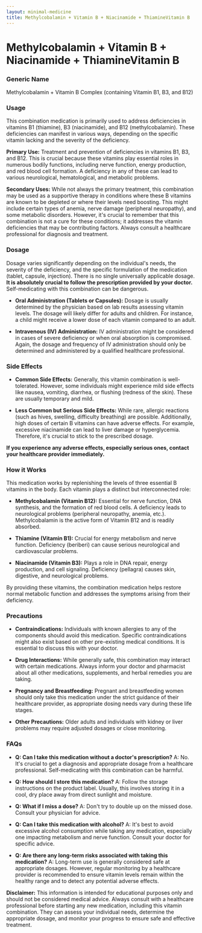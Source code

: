 ```yaml
---
layout: minimal-medicine
title: Methylcobalamin + Vitamin B + Niacinamide + ThiamineVitamin B
---
```


# Methylcobalamin + Vitamin B + Niacinamide + ThiamineVitamin B
### Generic Name
Methylcobalamin + Vitamin B Complex (containing Vitamin B1, B3, and B12)


### Usage

This combination medication is primarily used to address deficiencies in vitamins B1 (thiamine), B3 (niacinamide), and B12 (methylcobalamin). These deficiencies can manifest in various ways, depending on the specific vitamin lacking and the severity of the deficiency.

**Primary Use:** Treatment and prevention of deficiencies in vitamins B1, B3, and B12.  This is crucial because these vitamins play essential roles in numerous bodily functions, including nerve function, energy production, and red blood cell formation.  A deficiency in any of these can lead to various neurological, hematological, and metabolic problems.

**Secondary Uses:** While not always the primary treatment, this combination may be used as a supportive therapy in conditions where these B vitamins are known to be depleted or where their levels need boosting. This might include certain types of anemia, nerve damage (peripheral neuropathy), and some metabolic disorders. However, it's crucial to remember that this combination is not a cure for these conditions; it addresses the vitamin deficiencies that may be contributing factors.  Always consult a healthcare professional for diagnosis and treatment.



### Dosage

Dosage varies significantly depending on the individual's needs, the severity of the deficiency, and the specific formulation of the medication (tablet, capsule, injection).  There is no single universally applicable dosage.  **It is absolutely crucial to follow the prescription provided by your doctor.**  Self-medicating with this combination can be dangerous.

* **Oral Administration (Tablets or Capsules):**  Dosage is usually determined by the physician based on lab results assessing vitamin levels.  The dosage will likely differ for adults and children. For instance, a child might receive a lower dose of each vitamin compared to an adult.

* **Intravenous (IV) Administration:** IV administration might be considered in cases of severe deficiency or when oral absorption is compromised. Again, the dosage and frequency of IV administration should only be determined and administered by a qualified healthcare professional.


### Side Effects

* **Common Side Effects:**  Generally, this vitamin combination is well-tolerated.  However, some individuals might experience mild side effects like nausea, vomiting, diarrhea, or flushing (redness of the skin). These are usually temporary and mild.

* **Less Common but Serious Side Effects:**  While rare, allergic reactions (such as hives, swelling, difficulty breathing) are possible.  Additionally, high doses of certain B vitamins can have adverse effects. For example, excessive niacinamide can lead to liver damage or hyperglycemia.  Therefore, it's crucial to stick to the prescribed dosage.

**If you experience any adverse effects, especially serious ones, contact your healthcare provider immediately.**


### How it Works

This medication works by replenishing the levels of three essential B vitamins in the body. Each vitamin plays a distinct but interconnected role:

* **Methylcobalamin (Vitamin B12):**  Essential for nerve function, DNA synthesis, and the formation of red blood cells. A deficiency leads to neurological problems (peripheral neuropathy, anemia, etc.). Methylcobalamin is the active form of Vitamin B12 and is readily absorbed.

* **Thiamine (Vitamin B1):** Crucial for energy metabolism and nerve function. Deficiency (beriberi) can cause serious neurological and cardiovascular problems.

* **Niacinamide (Vitamin B3):**  Plays a role in DNA repair, energy production, and cell signaling.  Deficiency (pellagra) causes skin, digestive, and neurological problems.

By providing these vitamins, the combination medication helps restore normal metabolic function and addresses the symptoms arising from their deficiency.


### Precautions

* **Contraindications:** Individuals with known allergies to any of the components should avoid this medication.  Specific contraindications might also exist based on other pre-existing medical conditions. It is essential to discuss this with your doctor.

* **Drug Interactions:**  While generally safe, this combination may interact with certain medications.  Always inform your doctor and pharmacist about all other medications, supplements, and herbal remedies you are taking.

* **Pregnancy and Breastfeeding:** Pregnant and breastfeeding women should only take this medication under the strict guidance of their healthcare provider, as appropriate dosing needs vary during these life stages.

* **Other Precautions:**  Older adults and individuals with kidney or liver problems may require adjusted dosages or close monitoring.



### FAQs

* **Q: Can I take this medication without a doctor's prescription?**  A: No.  It's crucial to get a diagnosis and appropriate dosage from a healthcare professional. Self-medicating with this combination can be harmful.

* **Q: How should I store this medication?** A: Follow the storage instructions on the product label. Usually, this involves storing it in a cool, dry place away from direct sunlight and moisture.

* **Q:  What if I miss a dose?** A: Don't try to double up on the missed dose. Consult your physician for advice.

* **Q:  Can I take this medication with alcohol?** A:  It's best to avoid excessive alcohol consumption while taking any medication, especially one impacting metabolism and nerve function. Consult your doctor for specific advice.

* **Q: Are there any long-term risks associated with taking this medication?** A:  Long-term use is generally considered safe at appropriate dosages.  However, regular monitoring by a healthcare provider is recommended to ensure vitamin levels remain within the healthy range and to detect any potential adverse effects.


**Disclaimer:** This information is intended for educational purposes only and should not be considered medical advice.  Always consult with a healthcare professional before starting any new medication, including this vitamin combination.  They can assess your individual needs, determine the appropriate dosage, and monitor your progress to ensure safe and effective treatment.
